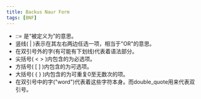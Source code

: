 ```yaml
---
title: Backus Naur Form
tags: [BNF]
---
```


* ::= 是“被定义为”的意思。 
* 竖线( | )表示在其左右两边任选一项，相当于"OR"的意思。
* 在双引号外的字(有可能有下划线)代表着语法部分。
* 尖括号( < > )内包含的为必选项。
* 方括号( [ ] )内包含的为可选项。
* 大括号( { } )内包含的为可重复0至无数次的项。
* 在双引号中的字("word")代表着这些字符本身。而double_quote用来代表双引号。
